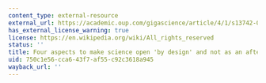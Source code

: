 ```yaml
---
content_type: external-resource
external_url: https://academic.oup.com/gigascience/article/4/1/s13742-015-0072-7/2707572
has_external_license_warning: true
license: https://en.wikipedia.org/wiki/All_rights_reserved
status: ''
title: Four aspects to make science open 'by design' and not as an after-thought
uid: 750c1e56-cca6-43f7-af55-c92c3618a945
wayback_url: ''
---
```

